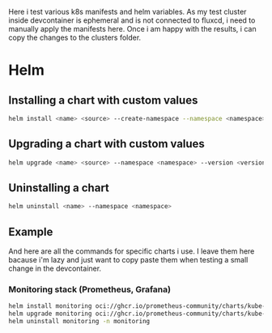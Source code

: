 Here i test various k8s manifests and helm variables. As my test cluster inside devcontainer is ephemeral and is not connected to fluxcd, i need to manually apply the manifests here. Once i am happy with the results, i can copy the changes to the clusters folder.

# Helm

## Installing a chart with custom values

```bash
helm install <name> <source> --create-namespace --namespace <namespace> --version <version> -f <values-file>
```

## Upgrading a chart with custom values

```bash
helm upgrade <name> <source> --namespace <namespace> --version <version> -f <values-file>
```

## Uninstalling a chart

```bash
helm uninstall <name> --namespace <namespace>
```
## Example

And here are all the commands for specific charts i use. I leave them here bacause i'm lazy and just want to copy paste them when testing a small change in the devcontainer.

### Monitoring stack (Prometheus, Grafana)

```bash
helm install monitoring oci://ghcr.io/prometheus-community/charts/kube-prometheus-stack --create-namespace --namespace monitoring --version 78.0.0 --values sandbox/monitoring-values.yaml
helm upgrade monitoring oci://ghcr.io/prometheus-community/charts/kube-prometheus-stack --namespace monitoring --version 78.0.0 --values sandbox/monitoring-values.yaml
helm uninstall monitoring -n monitoring
```
